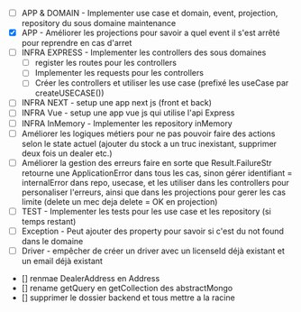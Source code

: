 - [ ] APP & DOMAIN - Implementer use case et domain, event, projection, repository du  sous domaine maintenance
- [X] APP - Améliorer les projections pour savoir a quel event il s'est arrêté pour reprendre en cas d'arret
- [ ] INFRA EXPRESS - Implementer les controllers des sous domaines
  - [ ] register les routes pour les controllers
  - [ ] Implementer les requests pour les controllers
  - [ ] Créer les controllers et utiliser les use case (prefixé les useCase par createUSECASE())
- [ ] INFRA NEXT - setup une app next js (front et back)
- [ ] INFRA Vue - setup une app vue js qui utilise l'api Express
- [ ] INFRA InMemory - Implementer les repository inMemory
- [ ] Améliorer les logiques métiers pour ne pas pouvoir faire des actions selon le state actuel (ajouter du stock a un truc inexistant, supprimer deux fois un dealer etc.)
- [ ] Améliorer la gestion des erreurs faire en sorte que Result.FailureStr retourne une ApplicationError dans tous les cas, 
      sinon gérer identifiant = internalError dans repo, usecase, et les utiliser dans les controllers pour personaliser l'erreurs, 
      ainsi que dans les projections pour gerer les cas limite (delete un mec deja delete = OK en projection)
- [ ] TEST - Implementer les tests pour les use case et les repository (si temps restant)
- [ ] Exception - Peut ajouter des property pour savoir si c'est du not found dans le domaine 
- [ ] Driver - empêcher de créer un driver avec un licenseId déjà existant et un email déjà existant

- [] renmae DealerAddress en Address
- [] rename getQuery en  getCollection des abstractMongo
- [] supprimer le dossier backend et tous mettre a la racine